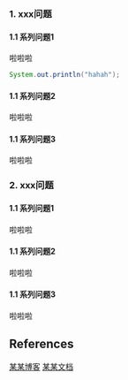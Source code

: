 ### 1. xxx问题

#### 1.1 系列问题1

啦啦啦

```java
System.out.println("hahah");
```

#### 1.1 系列问题2

啦啦啦

#### 1.1 系列问题3

啦啦啦


### 2. xxx问题

#### 1.1 系列问题1

啦啦啦

#### 1.1 系列问题2

啦啦啦

#### 1.1 系列问题3

啦啦啦


## References

[某某博客]()
[某某文档]()

